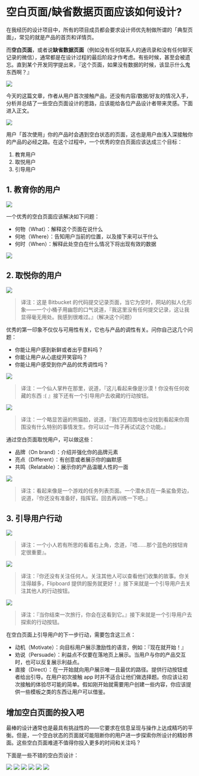 # 空白页面/缺省数据页面应该如何设计?

在我经历的设计项目中，所有的项目成员都会要求设计师优先制做所谓的「典型页面」，常见的就是产品的首页和详情页。

而**空白页面**，或者说**缺省数据页面**（例如没有任何联系人的通讯录和没有任何聊天记录的微信），通常都是在设计过程的最后阶段才作考虑。有些时候，甚至会被遗忘。直到某个开发同学提出来，『这个页面，如果没有数据的时候，该显示什么鬼东西啊？』

![](img/2016-09-05-blank-page-design-01.png)


今天的这篇文章，作者从用户首次接触产品，还没有内容/数据/好友的情况入手，分析并总结了一些空白页面设计的思路，应该能给各位产品设计者带来灵感。下面进入正文。

![](img/2016-09-05-blank-page-design-02.png)


用户「首次使用」你的产品时会遇到空白状态的页面，这也是用户由浅入深接触你的产品的必经之路。在这个过程中，一个优秀的空白页面应该达成三个目标：

1. 教育用户
2. 取悦用户
3. 引导用户


## 1. 教育你的用户

![](img/2016-09-05-blank-page-design-03.png)

一个优秀的空白页面应该解决如下问题：

- 何物（What）：解释这个页面在说什么
- 何地（Where）：告知用户当前的位置，以及接下来可以干什么
- 何时（When）：解释此处空白在什么情况下将出现有效的数据

![](img/2016-09-05-blank-page-design-04.png)


## 2. 取悦你的用户


![](img/2016-09-05-blank-page-design-05.png)

> 译注：这是 Bitbucket 的代码提交记录页面，当它为空时，网站的拟人化形象——一个小桶子用幽怨的口气说道，『我这里没有任何提交记录，这让我显得毫无用处。我感到很难过。』（解决这个问题）

优秀的第一印象不仅仅与可用性有关，它也与产品的调性有关。问你自己这几个问题：

- 你能让用户感到新鲜或者出乎意料吗？
- 你能让用户从心底绽开笑容吗？
- 你能让用户感受到你产品的优秀调性吗？

![](img/2016-09-05-blank-page-design-06.png)

> 译注：一个仙人掌杵在那里，说道，『这儿看起来像是沙漠！你没有任何收藏的东西 :( 』接下还有一个引导用户去收藏的行动按钮。

![](img/2016-09-05-blank-page-design-07.png)

> 译注：一个略显苦逼的熊猫脸，说道，『我们在周围啥也没找到看起来你周围没有什么特别的事情发生。你可以过一阵子再试试这个功能。』

通过空白页面取悦用户，可以做这些：

- 品牌（On brand）：介绍并强化你的品牌元素
- 亮点（Different）：有创意或者展示你的幽默感
- 共鸣（Relatable）：展示你的产品温暖人性的一面

![](img/2016-09-05-blank-page-design-08.png)

> 译注：看起来像是一个游戏的任务列表页面。一个潜水员在一条鲨鱼旁边，说道，『你还没有准备好，指挥官。回去再训练一下吧。』


## 3. 引导用户行动

![](img/2016-09-05-blank-page-design-09.png)

> 译注：一个小人若有所思的看着右上角，念道，『唔……那个蓝色的按钮肯定很重要』。

![](img/2016-09-05-blank-page-design-10.png)

> 译注：『你还没有关注任何人。关注其他人可以查看他们收集的故事。你关注得越多，Flipboard 提供的服务就更好！』接下来就是一个引导用户去关注其他人的行动按钮。


![](img/2016-09-05-blank-page-design-11.png)

> 译注：『当你结束一次旅行，你会在这看到它。』接下来就是一个引导用户去探索的行动按钮。


在空白页面上引导用户的下一步行动，需要包含这三点：

- 动机（Motivate）：向目标用户展示激励性的语言，例如：『现在就开始！』
- 劝说（Persuade）：利益点不仅要在落地页上展示。当用户与你的产品交互时，也可以反复展示利益点。
- 直接（Direct）：在一开始就向用户展示唯一且最优的路径。提供行动按钮或者给出引导。在用户初次接触 app 时并不适合让他们做选择题。你应该让初次接触的体验尽可能的简单。假如刚开始就需要用户创建一些内容，你应该提供一些模板之类的东西让用户可以借鉴。



## 增加空白页面的投入吧

最棒的设计通常也是最具有挑战性的——它要求在信息呈现与操作上达成精巧的平衡。但是，一个空白状态的页面就可能阻断你的用户进一步探索你所设计的精妙界面。这些空白页面难道不值得你投入更多的时间和关注吗？

下面是一些不错的空白页设计：

![](img/2016-09-05-blank-page-design-12.png)
![](img/2016-09-05-blank-page-design-13.png)
![](img/2016-09-05-blank-page-design-14.png)
![](img/2016-09-05-blank-page-design-15.png)
![](img/2016-09-05-blank-page-design-16.png)
![](img/2016-09-05-blank-page-design-17.png)